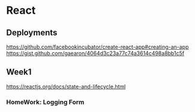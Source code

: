 # React

## Deployments

https://github.com/facebookincubator/create-react-app#creating-an-app
https://gist.github.com/gaearon/4064d3c23a77c74a3614c498a8bb1c5f

## Week1

https://reactjs.org/docs/state-and-lifecycle.html

### HomeWork: Logging Form